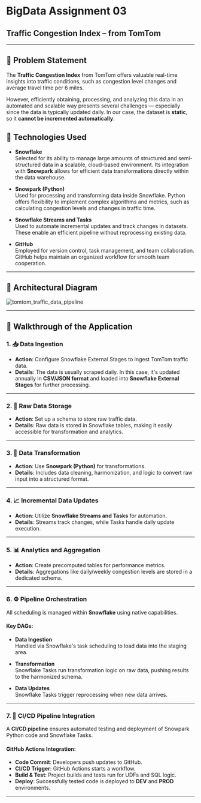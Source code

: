 # BigData Assignment 03  
## Traffic Congestion Index – from TomTom

---

## 📝 Problem Statement

The **Traffic Congestion Index** from TomTom offers valuable real-time insights into traffic conditions, such as congestion level changes and average travel time per 6 miles.

However, efficiently obtaining, processing, and analyzing this data in an automated and scalable way presents several challenges — especially since the data is typically updated daily. In our case, the dataset is **static**, so it **cannot be incremented automatically**.



## 🚀 Technologies Used

- **Snowflake**  
  Selected for its ability to manage large amounts of structured and semi-structured data in a scalable, cloud-based environment. Its integration with **Snowpark** allows for efficient data transformations directly within the data warehouse.

- **Snowpark (Python)**  
  Used for processing and transforming data inside Snowflake. Python offers flexibility to implement complex algorithms and metrics, such as calculating congestion levels and changes in traffic time.

- **Snowflake Streams and Tasks**  
  Used to automate incremental updates and track changes in datasets. These enable an efficient pipeline without reprocessing existing data.

- **GitHub**  
  Employed for version control, task management, and team collaboration. GitHub helps maintain an organized workflow for smooth team cooperation.

---

## 🧱 Architectural Diagram

![tomtom_traffic_data_pipeline](https://github.com/user-attachments/assets/dd9ce723-1cd2-4434-b532-870daaa1132c)


<!-- Replace with the correct relative path or upload the image to GitHub -->

---

## 🔄 Walkthrough of the Application

### 1. 📥 Data Ingestion

- **Action**: Configure Snowflake External Stages to ingest TomTom traffic data.
- **Details**: The data is usually scraped daily. In this case, it's updated annually in **CSV/JSON format** and loaded into **Snowflake External Stages** for further processing.

---

### 2. 🧊 Raw Data Storage

- **Action**: Set up a schema to store raw traffic data.
- **Details**: Raw data is stored in Snowflake tables, making it easily accessible for transformation and analytics.

---

### 3. 🔄 Data Transformation

- **Action**: Use **Snowpark (Python)** for transformations.
- **Details**: Includes data cleaning, harmonization, and logic to convert raw input into a structured format.

---

### 4. 📈 Incremental Data Updates

- **Action**: Utilize **Snowflake Streams and Tasks** for automation.
- **Details**: Streams track changes, while Tasks handle daily update execution.

---

### 5. 📊 Analytics and Aggregation

- **Action**: Create precomputed tables for performance metrics.
- **Details**: Aggregations like daily/weekly congestion levels are stored in a dedicated schema.

---

### 6. ⚙️ Pipeline Orchestration

All scheduling is managed within **Snowflake** using native capabilities.

#### Key DAGs:
- **Data Ingestion**  
  Handled via Snowflake's task scheduling to load data into the staging area.

- **Transformation**  
  Snowflake Tasks run transformation logic on raw data, pushing results to the harmonized schema.

- **Data Updates**  
  Snowflake Tasks trigger reprocessing when new data arrives.

---

### 7. 🔁 CI/CD Pipeline Integration

A **CI/CD pipeline** ensures automated testing and deployment of Snowpark Python code and Snowflake Tasks.

#### GitHub Actions Integration:
- **Code Commit**: Developers push updates to GitHub.
- **CI/CD Trigger**: GitHub Actions starts a workflow.
- **Build & Test**: Project builds and tests run for UDFs and SQL logic.
- **Deploy**: Successfully tested code is deployed to **DEV** and **PROD** environments.

---




